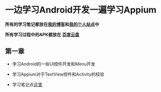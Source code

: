 # 一边学习Android开发一遍学习Appium

**所有的学习笔记都放在[我的博客](http://wybblog.applinzi.com)和[我的个人站点](http://www.wengyb.com)中**

**所有学习过程中的APK都放在 [百度云盘](http://pan.baidu.com/s/1gfKCJTp)**

## 第一章 

* 学习Android的一些UI控件开发和Menu开发

* 学习Appium对于TextView控件和Activity的校验

* 学习笔记点[这里](http://wybblog.applinzi.com/blog/article/99/)